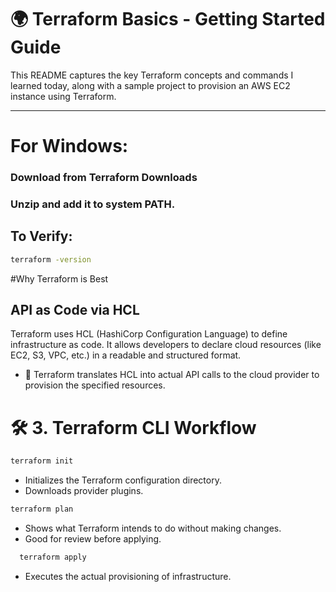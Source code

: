 # 🌍 Terraform Basics - Getting Started Guide

This README captures the key Terraform concepts and commands I learned today, along with a sample project to provision an AWS EC2 instance using Terraform.

---

# For Windows:

### Download from Terraform Downloads

### Unzip and add it to system PATH.

## To Verify:

```bash
terraform -version
```

#Why Terraform is Best

##  API as Code via HCL

Terraform uses HCL (HashiCorp Configuration Language) to define infrastructure as code. It allows developers to declare cloud resources (like EC2, S3, VPC, etc.) in a readable and structured format.

- 🧠 Terraform translates HCL into actual API calls to the cloud provider to provision the specified resources.


# 🛠️ 3. Terraform CLI Workflow
```bash
terraform init
```

- Initializes the Terraform configuration directory.
- Downloads provider plugins.

```bash
terraform plan
```
- Shows what Terraform intends to do without making changes.
- Good for review before applying.

```bash
  terraform apply
```
- Executes the actual provisioning of infrastructure.
